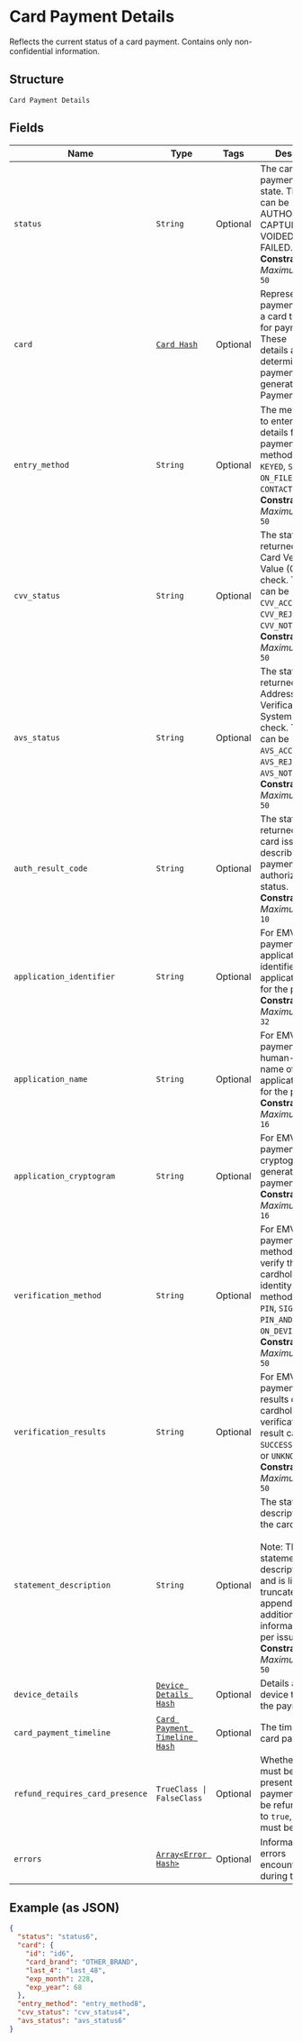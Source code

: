 
# Card Payment Details

Reflects the current status of a card payment. Contains only non-confidential information.

## Structure

`Card Payment Details`

## Fields

| Name | Type | Tags | Description |
|  --- | --- | --- | --- |
| `status` | `String` | Optional | The card payment's current state. The state can be AUTHORIZED, CAPTURED, VOIDED, or<br>FAILED.<br>**Constraints**: *Maximum Length*: `50` |
| `card` | [`Card Hash`](../../doc/models/card.md) | Optional | Represents the payment details of a card to be used for payments. These<br>details are determined by the payment token generated by Web Payments SDK. |
| `entry_method` | `String` | Optional | The method used to enter the card's details for the payment. The method can be<br>`KEYED`, `SWIPED`, `EMV`, `ON_FILE`, or `CONTACTLESS`.<br>**Constraints**: *Maximum Length*: `50` |
| `cvv_status` | `String` | Optional | The status code returned from the Card Verification Value (CVV) check. The code can be<br>`CVV_ACCEPTED`, `CVV_REJECTED`, or `CVV_NOT_CHECKED`.<br>**Constraints**: *Maximum Length*: `50` |
| `avs_status` | `String` | Optional | The status code returned from the Address Verification System (AVS) check. The code can be<br>`AVS_ACCEPTED`, `AVS_REJECTED`, or `AVS_NOT_CHECKED`.<br>**Constraints**: *Maximum Length*: `50` |
| `auth_result_code` | `String` | Optional | The status code returned by the card issuer that describes the payment's<br>authorization status.<br>**Constraints**: *Maximum Length*: `10` |
| `application_identifier` | `String` | Optional | For EMV payments, the application ID identifies the EMV application used for the payment.<br>**Constraints**: *Maximum Length*: `32` |
| `application_name` | `String` | Optional | For EMV payments, the human-readable name of the EMV application used for the payment.<br>**Constraints**: *Maximum Length*: `16` |
| `application_cryptogram` | `String` | Optional | For EMV payments, the cryptogram generated for the payment.<br>**Constraints**: *Maximum Length*: `16` |
| `verification_method` | `String` | Optional | For EMV payments, the method used to verify the cardholder's identity. The method can be<br>`PIN`, `SIGNATURE`, `PIN_AND_SIGNATURE`, `ON_DEVICE`, or `NONE`.<br>**Constraints**: *Maximum Length*: `50` |
| `verification_results` | `String` | Optional | For EMV payments, the results of the cardholder verification. The result can be<br>`SUCCESS`, `FAILURE`, or `UNKNOWN`.<br>**Constraints**: *Maximum Length*: `50` |
| `statement_description` | `String` | Optional | The statement description sent to the card networks.<br><br>Note: The actual statement description varies and is likely to be truncated and appended with<br>additional information on a per issuer basis.<br>**Constraints**: *Maximum Length*: `50` |
| `device_details` | [`Device Details Hash`](../../doc/models/device-details.md) | Optional | Details about the device that took the payment. |
| `card_payment_timeline` | [`Card Payment Timeline Hash`](../../doc/models/card-payment-timeline.md) | Optional | The timeline for card payments. |
| `refund_requires_card_presence` | `TrueClass \| FalseClass` | Optional | Whether the card must be physically present for the payment to<br>be refunded.  If set to `true`, the card must be present. |
| `errors` | [`Array<Error Hash>`](../../doc/models/error.md) | Optional | Information about errors encountered during the request. |

## Example (as JSON)

```json
{
  "status": "status6",
  "card": {
    "id": "id6",
    "card_brand": "OTHER_BRAND",
    "last_4": "last_48",
    "exp_month": 228,
    "exp_year": 68
  },
  "entry_method": "entry_method8",
  "cvv_status": "cvv_status4",
  "avs_status": "avs_status6"
}
```

